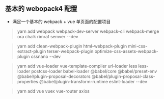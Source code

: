 ## 基本的 webopack4 配置

- 满足一个基本的 webpack + vue 单页面的配置项目

> yarn add webpack webpack-dev-server webpack-cli webpack-merge ora chalk rimraf semver --dev

> yarn add clean-webpack-plugin html-webpack-plugin mini-css-extract-plugin terser-webpack-plugin optimize-css-assets-webpack-plugin cssnano --dev

> yarn add vue-loader vue-template-compiler url-loader less less-loader postcss-loader babel-loader @babel/core @babel/preset-env @babel/plugin-proposal-decorators @babel/plugin-proposal-class-properties @babel/plugin-transform-runtime eslint-loader --dev

> yarn add vue vuex vue-router axios